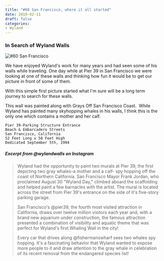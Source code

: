 ```yaml
---
title: "#60 San Francisco, where it all started"
date: 2010-02-11
draft: false
categories:
- Wyland
---
```

### In Search of Wyland Walls

![#60 San Francisco](../images/60-sanfrancisco.jpeg)

We have enjoyed Wyland's work for many years and had seen some of his walls while traveling. One day while at Pier 39 in San Francisco we were looking at one of these walls and thinking how fun it would be to get our picture in front of some of them.

With this simple first picture started what I'm sure will be a long term journey to search for these walls.

This wall was painted along with Grays Off San Francisco Coast.  While Wyland has painted many skyhopping whales in his walls, I think this is the only one which contains a mother and her calf.

```
Pier 39-Parking Structure Entrance
Beach & Embarcadero Streets
San Francisco, California
52 Feet Long x 58 Feet High
Dedicated September 5th, 1994
```

##### Excerpt from @wylandwalls on Instagram
>Wyland had the opportunity to paint two murals at Pier 39, the first depicting two gray whales-a mother and a calf- spy hopping off the coast of Northern California. San Francisco Mayor Frank Jordan, who proclaimed August 30 "Wyland Day," climbed aboard the scaffolding and helped paint a few barnacles with the artist. The mural is located across the street from Pier 39's entrance on the side of it's five-story parking garage.
>
>San Francisco's @pier39, the fourth most visited attraction in California, draws over twelve million visitors each year and, with a brand new aquarium under construction, the famous attraction presented a combination of visibility and aquatic theme that was perfect for Wyland's first Whaling Wall in the city!
>
>Every car that drives along @fishermanswharf sees two whales spy hopping. It's a fascinating behavior that Wyland wanted to expose more people to it and draw attention to the gray whale in celebration of its recent removal from the endangered species list!
